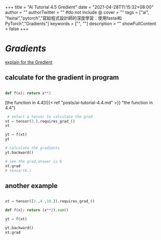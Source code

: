 +++
title = "Ai Tutorial 4.5 Gredient"
date = "2021-04-28T11:15:32+08:00"
author = ""
authorTwitter = "" #do not include @
cover = ""
tags = ["ai", "fastai","pytorch","寫給程式設計師的深度學習：使用fastai和PyTorch","Gradients"]
keywords = ["", ""]
description = ""
showFullContent = false
+++
# _Gradients_

[explain for the Gredient
](https://www.khanacademy.org/math/differential-calculus/dc-diff-intro)

## calculate for the gradient in program

```py

def f(x): return x**2

```

 [the function in 4.4]({{< ref "posts/ai-tutorial-4.4.md" >}} "the function in 4.4")

```python
 # select a tensor to calculate the grad
xt = tensor(3.).requires_grad_()
xt
```

```python
yt = f(xt)
yt

```

```py
# calculate the gradients
yt.backward()

```

``` python
# see the grad,answer is 6
xt.grad
# tensor(6.)
```

## another example

```py

xt = tensor([3.,4.,10.]).requires_grad_()

def f(x): return (x**2).sum()

yt = f(xt)

yt.backward()
xt.grad
```
